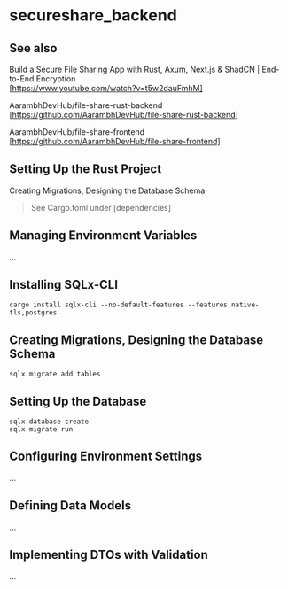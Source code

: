 # secureshare_backend

## See also

Build a Secure File Sharing App with Rust, Axum, Next.js & ShadCN | End-to-End Encryption</br>
[https://www.youtube.com/watch?v=t5w2dauFmhM]

AarambhDevHub/file-share-rust-backend</br>
[https://github.com/AarambhDevHub/file-share-rust-backend]

AarambhDevHub/file-share-frontend</br>
[https://github.com/AarambhDevHub/file-share-frontend]

## Setting Up the Rust Project
Creating Migrations, Designing the Database Schema

>See Cargo.toml under [dependencies]

## Managing Environment Variables

...

## Installing SQLx-CLI

```
cargo install sqlx-cli --no-default-features --features native-tls,postgres
```

## Creating Migrations, Designing the Database Schema

```
sqlx migrate add tables
```
## Setting Up the Database

```
sqlx database create
sqlx migrate run
```

## Configuring Environment Settings

...

## Defining Data Models

...

## Implementing DTOs with Validation

...